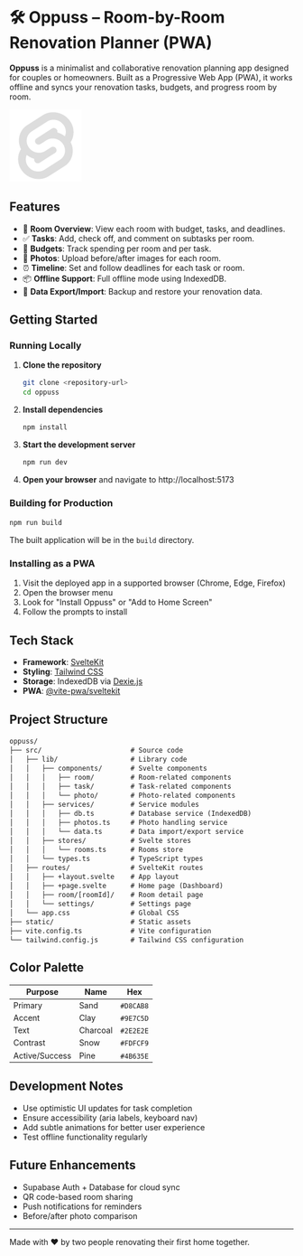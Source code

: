 # 🛠️ Oppuss – Room-by-Room Renovation Planner (PWA)

**Oppuss** is a minimalist and collaborative renovation planning app designed for couples or homeowners. Built as a Progressive Web App (PWA), it works offline and syncs your renovation tasks, budgets, and progress room by room.

![Oppuss Logo](static/favicon.png)

## Features

- 🏡 **Room Overview**: View each room with budget, tasks, and deadlines.
- ✅ **Tasks**: Add, check off, and comment on subtasks per room.
- 💸 **Budgets**: Track spending per room and per task.
- 📸 **Photos**: Upload before/after images for each room.
- ⏰ **Timeline**: Set and follow deadlines for each task or room.
- 📦 **Offline Support**: Full offline mode using IndexedDB.
- 🔄 **Data Export/Import**: Backup and restore your renovation data.

## Getting Started

### Running Locally

1. **Clone the repository**
   ```bash
   git clone <repository-url>
   cd oppuss
   ```

2. **Install dependencies**
   ```bash
   npm install
   ```

3. **Start the development server**
   ```bash
   npm run dev
   ```

4. **Open your browser** and navigate to http://localhost:5173

### Building for Production

```bash
npm run build
```

The built application will be in the `build` directory.

### Installing as a PWA

1. Visit the deployed app in a supported browser (Chrome, Edge, Firefox)
2. Open the browser menu
3. Look for "Install Oppuss" or "Add to Home Screen"
4. Follow the prompts to install

## Tech Stack

- **Framework**: [SvelteKit](https://kit.svelte.dev/)
- **Styling**: [Tailwind CSS](https://tailwindcss.com/)
- **Storage**: IndexedDB via [Dexie.js](https://dexie.org/)
- **PWA**: [@vite-pwa/sveltekit](https://vite-pwa-org.netlify.app/frameworks/sveltekit.html)

## Project Structure

```
oppuss/
├── src/                      # Source code
│   ├── lib/                  # Library code
│   │   ├── components/       # Svelte components
│   │   │   ├── room/         # Room-related components
│   │   │   ├── task/         # Task-related components
│   │   │   └── photo/        # Photo-related components
│   │   ├── services/         # Service modules
│   │   │   ├── db.ts         # Database service (IndexedDB)
│   │   │   ├── photos.ts     # Photo handling service
│   │   │   └── data.ts       # Data import/export service
│   │   ├── stores/           # Svelte stores
│   │   │   └── rooms.ts      # Rooms store
│   │   └── types.ts          # TypeScript types
│   ├── routes/               # SvelteKit routes
│   │   ├── +layout.svelte    # App layout
│   │   ├── +page.svelte      # Home page (Dashboard)
│   │   ├── room/[roomId]/    # Room detail page
│   │   └── settings/         # Settings page
│   └── app.css               # Global CSS
├── static/                   # Static assets
├── vite.config.ts            # Vite configuration
└── tailwind.config.js        # Tailwind CSS configuration
```

## Color Palette

| Purpose        | Name     | Hex       |
| -------------- | -------- | --------- |
| Primary        | Sand     | `#D8CAB8` |
| Accent         | Clay     | `#9E7C5D` |
| Text           | Charcoal | `#2E2E2E` |
| Contrast       | Snow     | `#FDFCF9` |
| Active/Success | Pine     | `#4B635E` |

## Development Notes

- Use optimistic UI updates for task completion
- Ensure accessibility (aria labels, keyboard nav)
- Add subtle animations for better user experience
- Test offline functionality regularly

## Future Enhancements

- Supabase Auth + Database for cloud sync
- QR code-based room sharing
- Push notifications for reminders
- Before/after photo comparison

---

Made with ❤️ by two people renovating their first home together.

